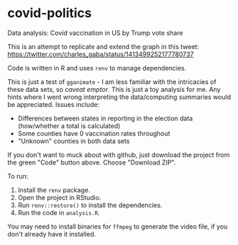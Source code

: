 # covid-politics
Data analysis: Covid vaccination in US by Trump vote share

This is an attempt to replicate and extend the graph in this tweet:
https://twitter.com/charles_gaba/status/1413499252177780737

Code is written in R and uses `renv` to manage dependencies.

This is just a test of `gganimate` - I am less familiar with the intricacies of these data sets, so *caveat emptor*. This is just a toy analysis for me. Any hints where I went wrong interpreting the data/computing summaries would be appreciated. Issues include:

* Differences between states in reporting in the election data (how/whether a total is calculated)
* Some counties have 0 vaccination rates throughout
* "Unknown" counties in both data sets

If you don't want to muck about with github, just download the project from the green "Code" button above. Choose "Download ZIP".

To run:

1. Install the `renv` package.
2. Open the project in RStudio.
3. Run `renv::restore()` to install the dependencies.
4. Run the code in `analysis.R`.

You may need to install binaries for `ffmpeg` to generate the video file, if you don't already have it installed.
